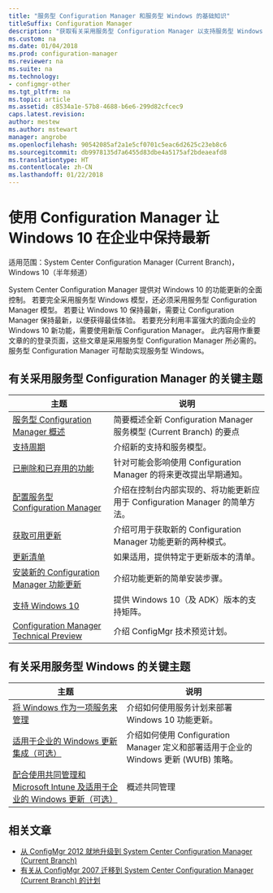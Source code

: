 ```yaml
---
title: "服务型 Configuration Manager 和服务型 Windows 的基础知识"
titleSuffix: Configuration Manager
description: "获取有关采用服务型 Configuration Manager 以支持服务型 Windows 的基本信息。"
ms.custom: na
ms.date: 01/04/2018
ms.prod: configuration-manager
ms.reviewer: na
ms.suite: na
ms.technology:
- configmgr-other
ms.tgt_pltfrm: na
ms.topic: article
ms.assetid: c8534a1e-57b8-4688-b6e6-299d82cfcec9
caps.latest.revision: 
author: mestew
ms.author: mstewart
manager: angrobe
ms.openlocfilehash: 90542085af2a1e5cf0701c5eac6d2625c23eb8c6
ms.sourcegitcommit: db9978135d7a6455d83dbe4a5175af2bdeaeafd8
ms.translationtype: HT
ms.contentlocale: zh-CN
ms.lasthandoff: 01/22/2018
---
```

# <a name="keep-windows-10-up-to-date-in-the-enterprise-using-configuration-manager"></a>使用 Configuration Manager 让 Windows 10 在企业中保持最新

适用范围：System Center Configuration Manager (Current Branch)，Windows 10（半年频道）

System Center Configuration Manager 提供对 Windows 10 的功能更新的全面控制。 若要完全采用服务型 Windows 模型，还必须采用服务型 Configuration Manager 模型。 若要让 Windows 10 保持最新，需要让 Configuration Manager 保持最新，以便获得最佳体验。 若要充分利用丰富强大的面向企业的 Windows 10 新功能，需要使用新版 Configuration Manager。 此内容用作重要文章的的登录页面，这些文章是采用服务型 Configuration Manager 所必需的。 服务型 Configuration Manager 可帮助实现服务型 Windows。

## <a name="key-topics-about-adopting-configuration-manager-as-a-service"></a>有关采用服务型 Configuration Manager 的关键主题

| 主题        | 说明          | 
| ------------- |-------------|
|[服务型 Configuration Manager 概述](/sccm/core/plan-design/changes/whats-new-incremental-versions)|简要概述全新 Configuration Manager 服务模型 (Current Branch) 的要点|
|[支持周期](/sccm/core/servers/manage/current-branch-versions-supported)|介绍新的支持和服务模型。|
|[已删除和已弃用的功能](/sccm/core/plan-design/changes/removed-and-deprecated-features)|针对可能会影响使用 Configuration Manager 的将来更改提出早期通知。|
|[配置服务型 Configuration Manager](/sccm/core/servers/manage/updates)|介绍在控制台内部实现的、将功能更新应用于 Configuration Manager 的简单方法。|
|[获取可用更新](/core/servers/manage/install-in-console-updates#get-available-updates)|介绍可用于获取新的 Configuration Manager 功能更新的两种模式。|
|[更新清单](/sccm/core/servers/manage/install-in-console-updates#bkmk_beforeinstall)|如果适用，提供特定于更新版本的清单。| 
|[安装新的 Configuration Manager 功能更新](/sccm/core/servers/manage/install-in-console-updates#bkmk_install)|介绍功能更新的简单安装步骤。|
|[支持 Windows 10](/sccm/core/plan-design/configs/support-for-windows-10)|提供 Windows 10（及 ADK）版本的支持矩阵。|
|[Configuration Manager Technical Preview](/sccm/core/get-started/technical-preview)|介绍 ConfigMgr 技术预览计划。|


## <a name="key-topics-about-adopting-windows-as-a-service"></a>有关采用服务型 Windows 的关键主题
| 主题        | 说明          | 
| ------------- |-------------|
|[将 Windows 作为一项服务来管理](/sccm/osd/deploy-use/manage-windows-as-a-service)|介绍如何使用服务计划来部署 Windows 10 功能更新。|
|[适用于企业的 Windows 更新集成（可选）](/sccm/sum/deploy-use/integrate-windows-update-for-business-windows-10)|介绍如何使用 Configuration Manager 定义和部署适用于企业的 Windows 更新 (WUfB) 策略。|
|[配合使用共同管理和 Microsoft Intune 及适用于企业的 Windows 更新（可选）](/sccm/core/clients/manage/co-management-overview)|概述共同管理| 


## <a name="related-articles"></a>相关文章

- [从 ConfigMgr 2012 就地升级到 System Center Configuration Manager (Current Branch)](/sccm/core/servers/deploy/install/upgrade-to-configuration-manager)
- [有关从 ConfigMgr 2007 迁移到 System Center Configuration Manager (Current Branch) 的计划](/sccm/core/migration/planning-for-migration)